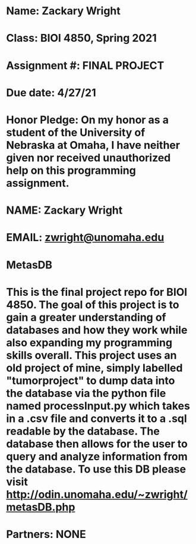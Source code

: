 # Name:  Zackary Wright
# Class: BIOI 4850, Spring 2021
# Assignment #: FINAL PROJECT
# Due date: 4/27/21
#
# Honor Pledge: On my honor as a student of the University of Nebraska at Omaha, I have neither given nor received unauthorized help on this programming assignment.
#
# NAME: Zackary Wright
# EMAIL: zwright@unomaha.edu
#
# MetasDB
#
# This is the final project repo for BIOI 4850. The goal of this project is to gain a greater understanding of databases and how they work while also expanding my programming skills overall. This project uses an old project of mine, simply labelled "tumorproject"  to dump data into the database via the python file named processInput.py which takes in a .csv file and converts it to a .sql readable by the database. The database then allows for the user to query and analyze information from the database. To use this DB please visit http://odin.unomaha.edu/~zwright/metasDB.php
# Partners: NONE
